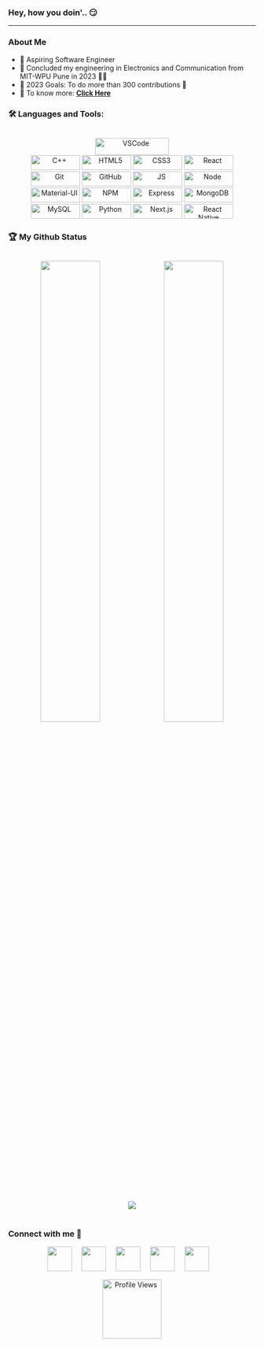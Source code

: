 ### Hey, how you doin'.. 😏

<hr />

<!--
**PiyushPamnani/PiyushPamnani** is a ✨ _special_ ✨ repository because its `README.md` (this file) appears on your GitHub profile.

Here are some ideas to get you started:
-->

### About Me

- 🌱 Aspiring Software Engineer
- 🔭 Concluded my engineering in Electronics and Communication from MIT-WPU Pune in 2023 👨‍🎓
- 🥅 2023 Goals: To do more than 300 contributions 💪
- 🧐 To know more: **[Click Here](https://piyushpamnani.github.io/Piyush-Portfolio/)**

### 🛠️ Languages and Tools:

<p align="center">
  <br/>
  <img alt="VSCode" width="150px" height="35px" src="https://img.shields.io/badge/Visual_Studio_Code-0078D4?&logo=visual%20studio%20code&logoColor=white&style=plastic" />
  <br/>
  <img alt="C++" width="100px" height="30px" src="https://img.shields.io/badge/C++-00599C?&logo=cplusplus&logoColor=white&style=plastic" />
  <img alt="HTML5" width="100px" height="30px" src="https://img.shields.io/badge/HTML5-E34F26?&logo=html5&logoColor=white&style=plastic" />
  <img alt="CSS3" width="100px" height="30px" src="https://img.shields.io/badge/CSS3-1572B6?&logo=css3&logoColor=white&style=plastic" />
  <img alt="React" width="100px" height="30px" src="https://img.shields.io/badge/React-20232A?&logo=react&logoColor=61DAFB&style=plastic" />

  <img alt="Git" width="100px" height="30px" src="https://img.shields.io/badge/Git-F05032?&logo=git&logoColor=white&style=plastic" />
  <img alt="GitHub" width="100px" height="30px" src="https://img.shields.io/badge/GitHub-100000?&logo=github&logoColor=white&style=plastic" />
  <img alt="JS" width="100px" height="30px" src="https://img.shields.io/badge/JavaScript-F7DF1E?&logo=javascript&logoColor=black&style=plastic" />
  <img alt="Node" width="100px" height="30px" src="https://img.shields.io/badge/Node.js-43853D?&logo=node-dot-js&logoColor=white&style=plastic" />
  <img alt="Material-UI" width="100px" height="30px" src="https://img.shields.io/badge/Material--UI-0081CB?&logo=material-ui&logoColor=blue&style=plastic" />
  <img alt="NPM" width="100px" height="30px" src="https://img.shields.io/badge/npm-CB3837?&logo=npm&logoColor=white&style=plastic" />
  <img alt="Express" width="100px" height="30px" src="https://img.shields.io/badge/Express.js-000000?&logo=express&logoColor=white&style=plastic" /> 
  <img alt="MongoDB" width="100px" height="30px" src="https://img.shields.io/badge/MongoDB-4EA94B?&logo=mongodb&logoColor=white&style=plastic" />
  <img alt="MySQL" width="100px" height="30px" src="https://img.shields.io/badge/MySQL-00758f?&logo=mysql&logoColor=white&style=plastic" />
  <img alt="Python" width="100px" height="30px" src="https://img.shields.io/badge/Python-3776AB?&logo=python&logoColor=white&style=plastic" />

  <img alt="Next.js" width="100px" height="30px" src="https://img.shields.io/badge/Next.js-FFA000?&logo=next.js&logoColor=white&style=plastic" />
  <img alt="React Native" width="100px" height="30px" src="https://img.shields.io/badge/React%20Native-20232A?&logo=react&logoColor=61DAFB&style=plastic" />
</p>

### 🏆 My Github Status

<br>

<div align="center">
  <img src="https://github-stats-alpha.vercel.app/api?username=PiyushPamnani&theme=buefy" width="49%">
  <img src="https://github-readme-streak-stats.herokuapp.com/?user=PiyushPamnani&theme=buefy" width="49%" />
  
  <br />
  <img src="http://github-profile-summary-cards.vercel.app/api/cards/profile-details?username=PiyushPamnani&theme=buefy" />
  <br />
</div>

<br>

### Connect with me 🤝

<div align="center">
  
  <a href="https://www.linkedin.com/in/piyushpamnani2001/"><img height="50px" src="https://www.vectorlogo.zone/logos/linkedin/linkedin-ar21.svg"></a>&nbsp;&nbsp;&nbsp;&nbsp;
  <a href="https://github.com/PiyushPamnani"><img height="50px" src="https://www.vectorlogo.zone/logos/github/github-ar21.svg"></a>&nbsp;&nbsp;&nbsp;&nbsp;
  <a href="mailto:piyushpamnani46@gmail.com"><img height="50px" src="https://www.vectorlogo.zone/logos/gmail/gmail-ar21.svg"></a>&nbsp;&nbsp;&nbsp;&nbsp;
  <a href="https://instagram.com/piyush.pamnani"><img height="50px" src="https://www.vectorlogo.zone/logos/instagram/instagram-ar21.svg"></a>&nbsp;&nbsp;&nbsp;&nbsp;
  <a href="https://twitter.com/piyushpamnani22"><img height="50px" src="https://www.vectorlogo.zone/logos/twitter/twitter-ar21.svg"></a>&nbsp;&nbsp;&nbsp;&nbsp;
  <br />

</div>

<div align="center">
<img alt="Profile Views"  src="https://komarev.com/ghpvc/?username=PiyushPamnani&color=blueviolet&style=plastic" width="120px"/>
</div>
